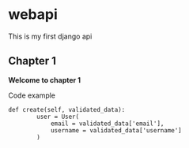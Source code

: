 # webapi
This is my first django api

## Chapter 1

**Welcome to chapter 1**


Code example

```
def create(self, validated_data):
        user = User(
            email = validated_data['email'],
            username = validated_data['username']
        )

```
